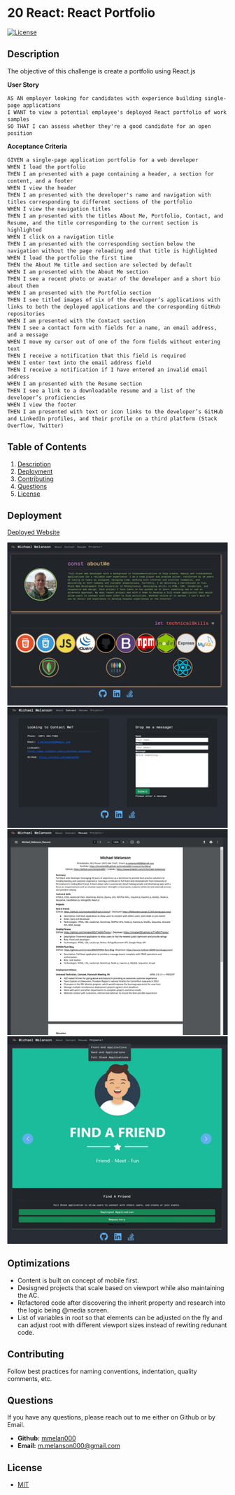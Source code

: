 # 20 React: React Portfolio

[![License](https://img.shields.io/badge/License-MIT-yellow.svg)](https://opensource.org/licenses/MIT)

## Description

The objective of this challenge is create a portfolio using React.js

**User Story**

```
AS AN employer looking for candidates with experience building single-page applications
I WANT to view a potential employee's deployed React portfolio of work samples
SO THAT I can assess whether they're a good candidate for an open position
```

**Acceptance Criteria**

```
GIVEN a single-page application portfolio for a web developer
WHEN I load the portfolio
THEN I am presented with a page containing a header, a section for content, and a footer
WHEN I view the header
THEN I am presented with the developer's name and navigation with titles corresponding to different sections of the portfolio
WHEN I view the navigation titles
THEN I am presented with the titles About Me, Portfolio, Contact, and Resume, and the title corresponding to the current section is highlighted
WHEN I click on a navigation title
THEN I am presented with the corresponding section below the navigation without the page reloading and that title is highlighted
WHEN I load the portfolio the first time
THEN the About Me title and section are selected by default
WHEN I am presented with the About Me section
THEN I see a recent photo or avatar of the developer and a short bio about them
WHEN I am presented with the Portfolio section
THEN I see titled images of six of the developer’s applications with links to both the deployed applications and the corresponding GitHub repositories
WHEN I am presented with the Contact section
THEN I see a contact form with fields for a name, an email address, and a message
WHEN I move my cursor out of one of the form fields without entering text
THEN I receive a notification that this field is required
WHEN I enter text into the email address field
THEN I receive a notification if I have entered an invalid email address
WHEN I am presented with the Resume section
THEN I see a link to a downloadable resume and a list of the developer’s proficiencies
WHEN I view the footer
THEN I am presented with text or icon links to the developer’s GitHub and LinkedIn profiles, and their profile on a third platform (Stack Overflow, Twitter)
```

## Table of Contents

1. [Description](#description)
2. [Deployment](#deployment)
3. [Contributing](#contributing)
4. [Questions](#questions)
5. [License](#license)

## Deployment

[Deployed Website](https://mmelan000.github.io/mmelan000-Frontend-Portfolio/)

![App Screenshot](./assets/images/ss1.jpg)
![App Screenshot](./assets/images/ss2.jpg)
![App Screenshot](./assets/images/ss3.jpg)
![App Screenshot](./assets/images/ss4.jpg)

## Optimizations

- Content is built on concept of mobile first.
- Desisgned projects that scale based on viewport while also maintaining the AC.
- Refactored code after discovering the inherit property and research into the logic being @media screen.
- List of variables in root so that elements can be adjusted on the fly and can adjust root with different viewport sizes instead of rewiting redunant code.

## Contributing

Follow best practices for naming conventions, indentation, quality comments, etc.

## Questions

If you have any questions, please reach out to me either on Github or by Email.

- **Github:** [mmelan000](https://github.com/mmelan000)
- **Email:** [m.melanson000@gmail.com](mailto:m.melanson000@gmail.com)

## License

- [MIT](https://opensource.org/licenses/MIT)
